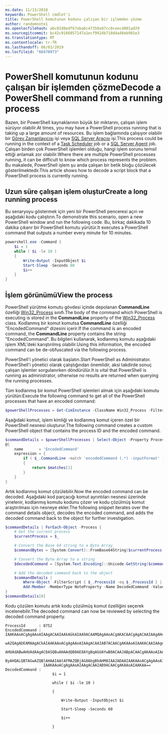 ```yaml
---
ms.date: 11/13/2018
keywords: PowerShell cmdlet'i
title: PowerShell komutunun kodunu çalışan bir işlemden çözme
author: randomnote1
ms.openlocfilehash: a6c01d8edf67aba6c47350a97cc0ceec4801ad29
ms.sourcegitcommit: bc42c9166857147a1ecf9924b718d4a48eb901e3
ms.translationtype: MT
ms.contentlocale: tr-TR
ms.lasthandoff: 06/03/2019
ms.locfileid: "66470973"
---
```

# <a name="decode-a-powershell-command-from-a-running-process"></a><span data-ttu-id="3a959-103">PowerShell komutunun kodunu çalışan bir işlemden çözme</span><span class="sxs-lookup"><span data-stu-id="3a959-103">Decode a PowerShell command from a running process</span></span>

<span data-ttu-id="3a959-104">Bazen, bir PowerShell kaynaklarının büyük bir miktarını, çalışan işlem sürüyor olabilir.</span><span class="sxs-lookup"><span data-stu-id="3a959-104">At times, you may have a PowerShell process running that is taking up a large amount of resources.</span></span>
<span data-ttu-id="3a959-105">Bu işlem bağlamında çalışıyor olabilir bir [Görev Zamanlayıcısı][] işi veya [SQL Server Aracısı][] işi.</span><span class="sxs-lookup"><span data-stu-id="3a959-105">This process could be running in the context of a [Task Scheduler][] job or a [SQL Server Agent][] job.</span></span> <span data-ttu-id="3a959-106">Çalışan birden çok PowerShell işlemleri olduğu, hangi işlem sorunu temsil ettiği anlamak zor olabilir.</span><span class="sxs-lookup"><span data-stu-id="3a959-106">Where there are multiple PowerShell processes running, it can be difficult to know which process represents the problem.</span></span> <span data-ttu-id="3a959-107">Bu makalede, PowerShell işlem şu anda çalışan bir betik bloğu çözülecek gösterilmektedir.</span><span class="sxs-lookup"><span data-stu-id="3a959-107">This article shows how to decode a script block that a PowerShell process is currently running.</span></span>

## <a name="create-a-long-running-process"></a><span data-ttu-id="3a959-108">Uzun süre çalışan işlem oluştur</span><span class="sxs-lookup"><span data-stu-id="3a959-108">Create a long running process</span></span>

<span data-ttu-id="3a959-109">Bu senaryoyu göstermek için yeni bir PowerShell penceresi açın ve aşağıdaki kodu çalıştırın.</span><span class="sxs-lookup"><span data-stu-id="3a959-109">To demonstrate this scenario, open a new PowerShell window and run the following code.</span></span> <span data-ttu-id="3a959-110">Bu, birkaç dakikada 10 dakika çıkarır bir PowerShell komutu yürütür.</span><span class="sxs-lookup"><span data-stu-id="3a959-110">It executes a PowerShell command that outputs a number every minute for 10 minutes.</span></span>

```powershell
powershell.exe -Command {
    $i = 1
    while ( $i -le 10 )
    {
        Write-Output -InputObject $i
        Start-Sleep -Seconds 60
        $i++
    }
}
```

## <a name="view-the-process"></a><span data-ttu-id="3a959-111">İşlem görünümü</span><span class="sxs-lookup"><span data-stu-id="3a959-111">View the process</span></span>

<span data-ttu-id="3a959-112">PowerShell yürütme komutu gövdesi içinde depolanan **CommandLine** özelliği [Win32_Process][] sınıfı.</span><span class="sxs-lookup"><span data-stu-id="3a959-112">The body of the command which PowerShell is executing is stored in the **CommandLine** property of the [Win32_Process][] class.</span></span> <span data-ttu-id="3a959-113">Kodlanmış bir komut komutsa **CommandLine** özelliği "EncodedCommand" dizesini içerir.</span><span class="sxs-lookup"><span data-stu-id="3a959-113">If the command is an encoded command, the **CommandLine** property contains the string "EncodedCommand".</span></span> <span data-ttu-id="3a959-114">Bu bilgileri kullanarak, kodlanmış komutu aşağıdaki işlem XML'deki karıştırılmış olabilir.</span><span class="sxs-lookup"><span data-stu-id="3a959-114">Using this information, the encoded command can be de-obfuscated via the following process.</span></span>

<span data-ttu-id="3a959-115">PowerShell'i yönetici olarak başlatın.</span><span class="sxs-lookup"><span data-stu-id="3a959-115">Start PowerShell as Administrator.</span></span> <span data-ttu-id="3a959-116">PowerShell'i yönetici olarak çalıştığından önemlidir, aksi takdirde sonuç çalışan işlemler sorgulanırken döndürülür.</span><span class="sxs-lookup"><span data-stu-id="3a959-116">It is vital that PowerShell is running as administrator, otherwise no results are returned when querying the running processes.</span></span>

<span data-ttu-id="3a959-117">Tüm kodlanmış bir komut PowerShell işlemleri almak için aşağıdaki komutu yürütün:</span><span class="sxs-lookup"><span data-stu-id="3a959-117">Execute the following command to get all of the PowerShell processes that have an encoded command:</span></span>

```powershell
$powerShellProcesses = Get-CimInstance -ClassName Win32_Process -Filter 'CommandLine LIKE "%EncodedCommand%"'
```

<span data-ttu-id="3a959-118">Aşağıdaki komut, işlem kimliği ve kodlanmış komut içeren özel bir PowerShell nesnesi oluşturur.</span><span class="sxs-lookup"><span data-stu-id="3a959-118">The following command creates a custom PowerShell object that contains the process ID and the encoded command.</span></span>

```powershell
$commandDetails = $powerShellProcesses | Select-Object -Property ProcessId,
@{
    name       = 'EncodedCommand'
    expression = {
        if ( $_.CommandLine -match 'encodedCommand (.*) -inputFormat' )
        {
            return $matches[1]
        }
    }
}
```

<span data-ttu-id="3a959-119">Artık kodlanmış komut çözülebilir.</span><span class="sxs-lookup"><span data-stu-id="3a959-119">Now the encoded command can be decoded.</span></span> <span data-ttu-id="3a959-120">Aşağıdaki kod parçacığı komut ayrıntıları nesnesi üzerinde yinelenir, kodlanmış komutu kodunu çözer ve kodu çözülmüş komut araştırılması için nesneye ekler.</span><span class="sxs-lookup"><span data-stu-id="3a959-120">The following snippet iterates over the command details object, decodes the encoded command, and adds the decoded command back to the object for further investigation.</span></span>

```powershell
$commandDetails | ForEach-Object -Process {
    # Get the current process
    $currentProcess = $_

    # Convert the Base 64 string to a Byte Array
    $commandBytes = [System.Convert]::FromBase64String($currentProcess.EncodedCommand)

    # Convert the Byte Array to a string
    $decodedCommand = [System.Text.Encoding]::Unicode.GetString($commandBytes)

    # Add the decoded command back to the object
    $commandDetails |
        Where-Object -FilterScript { $_.ProcessId -eq $_.ProcessId } |
        Add-Member -MemberType NoteProperty -Name DecodedCommand -Value $decodedCommand
}
$commandDetails[0]
```

<span data-ttu-id="3a959-121">Kodu çözülen komutu artık kodu çözülmüş komut özelliğini seçerek incelenebilir.</span><span class="sxs-lookup"><span data-stu-id="3a959-121">The decoded command can now be reviewed by selecting the decoded command property.</span></span>

```output
ProcessId      : 8752
EncodedCommand : IAAKAAoACgAgAAoAIAAgACAAIAAkAGkAIAA9ACAAMQAgAAoACgAKACAACgAgACAAIAAgAHcAaABpAGwAZQAgACgAIAAkAGkAIAAtAG
                 wAZQAgADEAMAAgACkAIAAKAAoACgAgAAoAIAAgACAAIAB7ACAACgAKAAoAIAAKACAAIAAgACAAIAAgACAAIABXAHIAaQB0AGUALQBP
                 AHUAdABwAHUAdAAgAC0ASQBuAHAAdQB0AE8AYgBqAGUAYwB0ACAAJABpACAACgAKAAoAIAAKACAAIAAgACAAIAAgACAAIABTAHQAYQ
                 ByAHQALQBTAGwAZQBlAHAAIAAtAFMAZQBjAG8AbgBkAHMAIAA2ADAAIAAKAAoACgAgAAoAIAAgACAAIAAgACAAIAAgACQAaQArACsA
                 IAAKAAoACgAgAAoAIAAgACAAIAB9ACAACgAKAAoAIAAKAA==
DecodedCommand :
                     $i = 1

                     while ( $i -le 10 )

                     {

                         Write-Output -InputObject $i

                         Start-Sleep -Seconds 60

                         $i++

                     }
```

[Görev Zamanlayıcısı]: /windows/desktop/TaskSchd/task-scheduler-start-page
[Task Scheduler]: /windows/desktop/TaskSchd/task-scheduler-start-page
[SQL Server Aracısı]: /sql/ssms/agent/sql-server-agent
[SQL Server Agent]: /sql/ssms/agent/sql-server-agent
[Win32_Process]: /windows/desktop/CIMWin32Prov/win32-process
